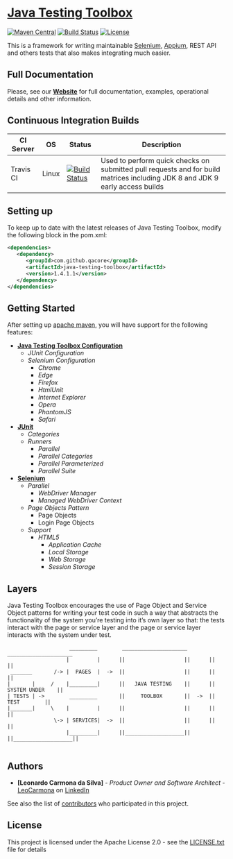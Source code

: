 # [Java Testing Toolbox](https://qacore.github.io/java-testing-toolbox)

[![Maven Central](https://img.shields.io/maven-central/v/com.github.qacore/java-testing-toolbox.svg)](http://search.maven.org/#search%7Cgav%7C1%7Cg%3A%22com.github.qacore%22%20AND%20a%3A%22java-testing-toolbox%22) 
[![Build Status](https://travis-ci.org/QACore/Java-Testing-Toolbox.svg?branch=master)](https://travis-ci.org/QACore/Java-Testing-Toolbox)
[![License](https://img.shields.io/badge/License-Apache%202.0-blue.svg)](https://github.com/QACore/Java-Testing-Toolbox/blob/master/LICENSE.txt)

This is a framework for writing maintainable [Selenium](https://github.com/SeleniumHQ/selenium), [Appium](https://github.com/appium/appium), REST API and others tests that also makes integrating much easier.

## Full Documentation

Please, see our [**Website**](https://qacore.github.io/java-testing-toolbox) for full documentation, examples, operational details and other information.

## Continuous Integration Builds

| CI Server | OS      | Status | Description |
| --------- | ------- | ------ | ----------- |
| Travis CI | Linux   | [![Build Status](https://travis-ci.org/QACore/Java-Testing-Toolbox.svg?branch=master)](https://travis-ci.org/QACore/Java-Testing-Toolbox) | Used to perform quick checks on submitted pull requests and for build matrices including JDK 8 and JDK 9 early access builds |

## Setting up

To keep up to date with the latest releases of Java Testing Toolbox, modify the following block in the pom.xml:

```xml
<dependencies>
   <dependency>
      <groupId>com.github.qacore</groupId>
      <artifactId>java-testing-toolbox</artifactId>
      <version>1.4.1.1</version>
   </dependency>
</dependencies>
```

## Getting Started

After setting up [apache maven](https://maven.apache.org/download.cgi), you will have support for the following features:
* [**Java Testing Toolbox Configuration**](https://github.com/QACore/Java-Testing-Toolbox/wiki/Java-Testing-Toolbox-Configuration)
   * *JUnit Configuration*
   * *Selenium Configuration*
      * *Chrome*
      * *Edge*
      * *Firefox*
      * *HtmlUnit*
      * *Internet Explorer*
      * *Opera*
      * *PhantomJS*
      * *Safari*
* [**JUnit**](https://github.com/QACore/Java-Testing-Toolbox/wiki/JUnit)
   * *Categories*
   * *Runners*
      * *Parallel*
      * *Parallel Categories*
      * *Parallel Parameterized*
      * *Parallel Suite*
* [**Selenium**](https://github.com/QACore/Java-Testing-Toolbox/wiki/Selenium)
   * *Parallel*
      * *WebDriver Manager*
      * *Managed WebDriver Context*
   * *Page Objects Pattern*
      * Page Objects
      * Login Page Objects
   * *Support*
      * *HTML5*
         * *Application Cache*
         * *Local Storage*
         * *Web Storage*
         * *Session Storage*
         
## Layers

Java Testing Toolbox encourages the use of Page Object and Service Object patterns for writing your test code in such a way that abstracts the functionality of the system you’re testing into it’s own layer so that: the tests interact with the page or service layer and the page or service layer interacts with the system under test.

```
                    _________        _____________________        _____________________
                   |         |      ||                   ||      ||                   ||
 _______       /-> |  PAGES  |  ->  ||                   ||      ||                   ||
|       |     /    |_________|      ||   JAVA TESTING    ||      ||   SYSTEM UNDER    ||
| TESTS | ->        _________       ||     TOOLBOX       ||  ->  ||       TEST        ||
|_______|     \    |         |      ||                   ||      ||                   ||
               \-> | SERVICES|  ->  ||                   ||      ||                   ||
                   |_________|      ||___________________||      ||___________________||
                   
```

## Authors

* **[Leonardo Carmona da Silva]** - *Product Owner and Software Architect* - [LeoCarmona](https://github.com/LeoCarmona) on [LinkedIn](https://www.linkedin.com/in/l3ocarmona/)

See also the list of [contributors](https://github.com/QACore/Java-Testing-Toolbox/graphs/contributors) who participated in this project.

## License

This project is licensed under the Apache License 2.0 - see the [LICENSE.txt](LICENSE.txt) file for details
